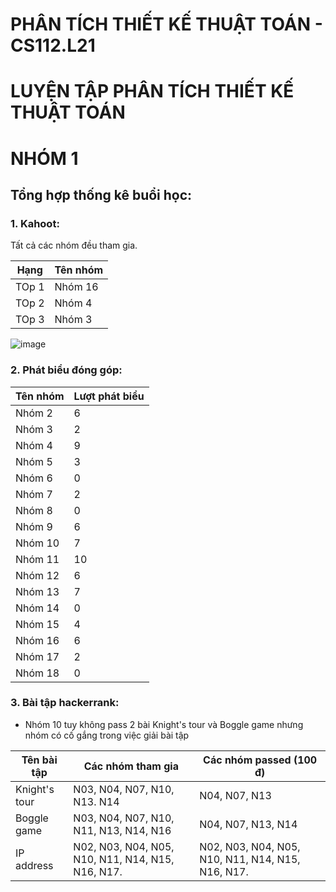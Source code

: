 # **PHÂN TÍCH THIẾT KẾ THUẬT TOÁN - CS112.L21**
# **LUYỆN TẬP PHÂN TÍCH THIẾT KẾ THUẬT TOÁN**
# **NHÓM 1**

## **Tổng hợp thống kê buổi học:**
### **1. Kahoot:**

Tất cả các nhóm đều tham gia.

| Hạng | Tên nhóm |
|------|----------|
| TOp 1| Nhóm 16  |
| TOp 2| Nhóm 4   |
| TOp 3| Nhóm 3   |

![image](https://user-images.githubusercontent.com/55485505/123206650-42032100-d4e6-11eb-8b61-f7eeb258a7b8.png)


### **2. Phát biểu đóng góp:**

| Tên nhóm | Lượt phát biểu |
|----------|----------------|
|Nhóm 2    |       6        |
|Nhóm 3    |        2       |
|Nhóm 4    |       9        |
|Nhóm 5    |        3       |
|Nhóm 6    |         0      |
|Nhóm 7    |         2      |
|Nhóm 8    |       0        |
|Nhóm 9    |        6       |
|Nhóm 10   |        7       |
|Nhóm 11   |         10     |
|Nhóm 12   |         6      |
|Nhóm 13   |         7      |
|Nhóm 14   |         0      |
|Nhóm 15   |        4       |
|Nhóm 16   |       6        |
|Nhóm 17   |        2       |
|Nhóm 18   |         0      |

### **3. Bài tập hackerrank:**

* Nhóm 10 tuy không pass 2 bài Knight's tour và Boggle game nhưng nhóm có cố gắng trong việc giải bài tập

| Tên bài tập  | Các nhóm tham gia | Các nhóm passed (100 đ) |
|--------------|-------------------|-----------------|
| Knight's tour| N03, N04, N07, N10, N13. N14  | N04, N07, N13 |
| Boggle game  | N03, N04, N07, N10, N11, N13, N14, N16  | N04, N07, N13, N14 |
| IP address   | N02, N03, N04, N05, N10, N11, N14, N15, N16, N17. | N02, N03, N04, N05, N10, N11, N14, N15, N16, N17. |
